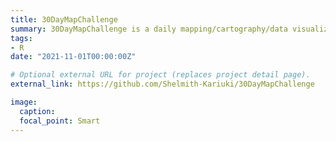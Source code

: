 ```yaml
---
title: 30DayMapChallenge
summary: 30DayMapChallenge is a daily mapping/cartography/data visualization challenge aimed at the spatial community.
tags:
- R
date: "2021-11-01T00:00:00Z"

# Optional external URL for project (replaces project detail page).
external_link: https://github.com/Shelmith-Kariuki/30DayMapChallenge

image:
  caption: 
  focal_point: Smart
---
```

